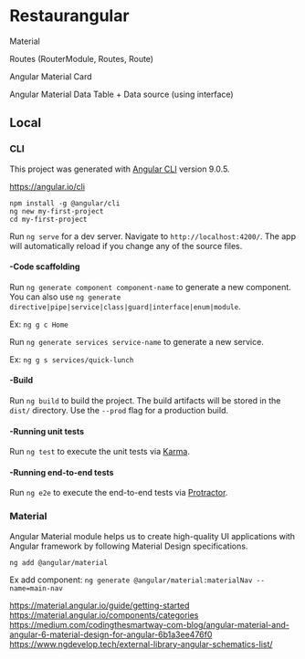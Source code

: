 # Restaurangular

Material

Routes (RouterModule, Routes, Route)

Angular Material Card

Angular Material Data Table + Data source (using interface)

## Local 

### CLI

This project was generated with [Angular CLI](https://github.com/angular/angular-cli) version 9.0.5.

https://angular.io/cli

~~~~
npm install -g @angular/cli
ng new my-first-project
cd my-first-project
~~~~

Run `ng serve` for a dev server. Navigate to `http://localhost:4200/`. The app will automatically reload if you change any of the source files.

#### -Code scaffolding

Run `ng generate component component-name` to generate a new component. You can also use `ng generate directive|pipe|service|class|guard|interface|enum|module`.

Ex: `ng g c Home` 

Run `ng generate services service-name` to generate a new service. 

Ex: `ng g s services/quick-lunch` 

#### -Build

Run `ng build` to build the project. The build artifacts will be stored in the `dist/` directory. Use the `--prod` flag for a production build.

#### -Running unit tests

Run `ng test` to execute the unit tests via [Karma](https://karma-runner.github.io).

#### -Running end-to-end tests

Run `ng e2e` to execute the end-to-end tests via [Protractor](http://www.protractortest.org/).

### Material

Angular Material module helps us to create high-quality UI applications with Angular framework by following Material Design specifications.

`ng add @angular/material`

Ex add component: `ng generate @angular/material:materialNav --name=main-nav`

https://material.angular.io/guide/getting-started
https://material.angular.io/components/categories
https://medium.com/codingthesmartway-com-blog/angular-material-and-angular-6-material-design-for-angular-6b1a3ee476f0
https://www.ngdevelop.tech/external-library-angular-schematics-list/
